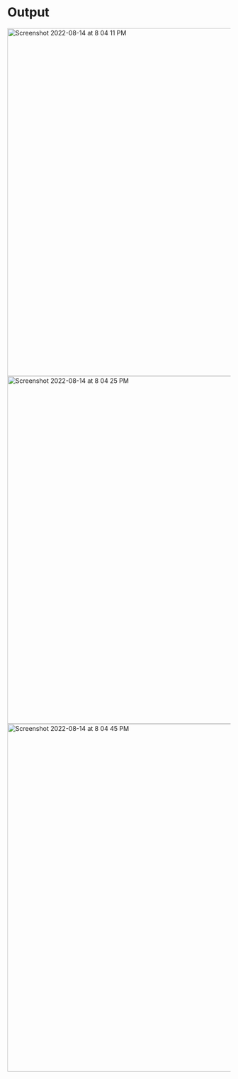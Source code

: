 <h1>Output</h1>
<img width="785" alt="Screenshot 2022-08-14 at 8 04 11 PM" src="https://user-images.githubusercontent.com/95617382/184543027-985f41d3-5eef-4876-84be-fcde68553e22.png">
<img width="785" alt="Screenshot 2022-08-14 at 8 04 25 PM" src="https://user-images.githubusercontent.com/95617382/184543036-eb80e3c2-0328-4b9b-ac91-8d7a259f1428.png">
<img width="785" alt="Screenshot 2022-08-14 at 8 04 45 PM" src="https://user-images.githubusercontent.com/95617382/184543049-0d2e781e-97ab-42e6-ad25-1de5c0b8437d.png">
